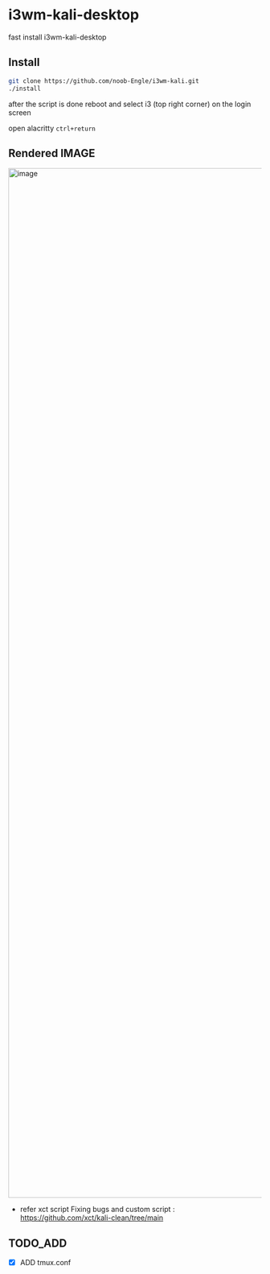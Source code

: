 # i3wm-kali-desktop

fast install i3wm-kali-desktop


## Install
```bash
git clone https://github.com/noob-Engle/i3wm-kali.git
./install
```
after the script is done reboot and select i3 (top right corner) on the login screen

open alacritty `ctrl+return`


## Rendered IMAGE

<img width="2047" alt="image" src="https://github.com/user-attachments/assets/231cfe12-46c7-4477-b340-cfe891c396e2">


- refer xct script Fixing bugs and custom script : https://github.com/xct/kali-clean/tree/main

## TODO_ADD
- [x] ADD tmux.conf  
